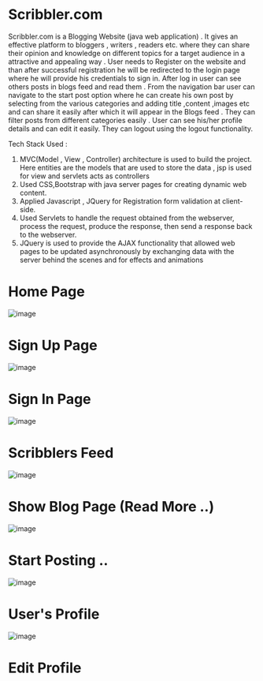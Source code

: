 # Scribbler.com
Scribbler.com is a Blogging Website (java web application) . It gives an effective platform to bloggers , writers , readers etc. where they can share their opinion and knowledge on different topics for a target audience in a attractive and appealing way . 
User needs to Register on the website and than after successful registration he will be redirected to the login page where he will provide his credentials to sign in. After log in user can see others posts in blogs feed and read them . From the navigation bar user 
can navigate to the start post option where he can create his own post by selecting from the various categories and adding title ,content ,images etc and can share it easily after which it will appear in the Blogs feed . They can filter posts from different categories easily . User can see his/her profile details and can edit it easily.
They can logout using the logout functionality.

Tech Stack Used :
   1.  MVC(Model , View , Controller) architecture is used to build the project. Here entities are the models that are used to store the data , jsp is used for view and servlets acts as controllers
   2.  Used CSS,Bootstrap with java server pages for creating dynamic web content.
   3.  Applied Javascript , JQuery for Registration form validation at client-side.
   4.  Used Servlets to handle the request obtained from the webserver, process the request, produce the response, then send a response back to the webserver.
   5.  JQuery is used to provide the AJAX functionality that allowed web pages to be updated asynchronously by exchanging data with the server behind the scenes and for effects and animations
  # Home Page
  ![image](https://user-images.githubusercontent.com/73352918/202896972-4f0fa12b-d432-42bf-a80f-35316fb2cddc.png)
  # Sign Up Page
  ![image](https://user-images.githubusercontent.com/73352918/202897167-efd0fef9-5c63-488d-a637-01097c41316f.png)
  # Sign In Page
  ![image](https://user-images.githubusercontent.com/73352918/202897366-a7874590-93c5-4531-8420-e965cb459b1c.png)
  # Scribblers Feed
  ![image](https://user-images.githubusercontent.com/73352918/202897484-65406211-3762-49e2-9860-17edba04d40f.png)
  # Show Blog Page (Read More ..)
  ![image](https://user-images.githubusercontent.com/73352918/202897716-8cf77172-5e14-4510-bed5-54a1ba1bb681.png)
  # Start Posting ..
  ![image](https://user-images.githubusercontent.com/73352918/202897980-e907269d-66cb-4103-be86-a38ef5798c83.png)
  # User's Profile
  ![image](https://user-images.githubusercontent.com/73352918/202898515-b1ab502e-e489-45e1-88a7-acef33557c39.png)
  # Edit Profile

